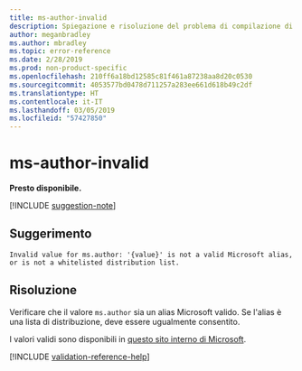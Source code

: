 ```yaml
---
title: ms-author-invalid
description: Spiegazione e risoluzione del problema di compilazione di Docs ms-author-invalid
author: meganbradley
ms.author: mbradley
ms.topic: error-reference
ms.date: 2/28/2019
ms.prod: non-product-specific
ms.openlocfilehash: 210ff6a18bd12585c81f461a87238aa8d20c0530
ms.sourcegitcommit: 4053577bd0478d711257a283ee661d618b49c2df
ms.translationtype: HT
ms.contentlocale: it-IT
ms.lasthandoff: 03/05/2019
ms.locfileid: "57427850"
---
```

# <a name="ms-author-invalid"></a>ms-author-invalid

**Presto disponibile.**

[!INCLUDE [suggestion-note](includes/suggestion-note.md)]

## <a name="suggestion"></a>Suggerimento

`Invalid value for ms.author: '{value}' is not a valid Microsoft alias, or is not a whitelisted distribution list.`

## <a name="resolution"></a>Risoluzione

Verificare che il valore `ms.author` sia un alias Microsoft valido. Se l'alias è una lista di distribuzione, deve essere ugualmente consentito.

I valori validi sono disponibili in [questo sito interno di Microsoft](https://docsmetadatatool.azurewebsites.net/whitelists).

<!--make sure to add this file to your includes folder and verify the path-->
[!INCLUDE [validation-reference-help](includes/validation-reference-help.md)]

